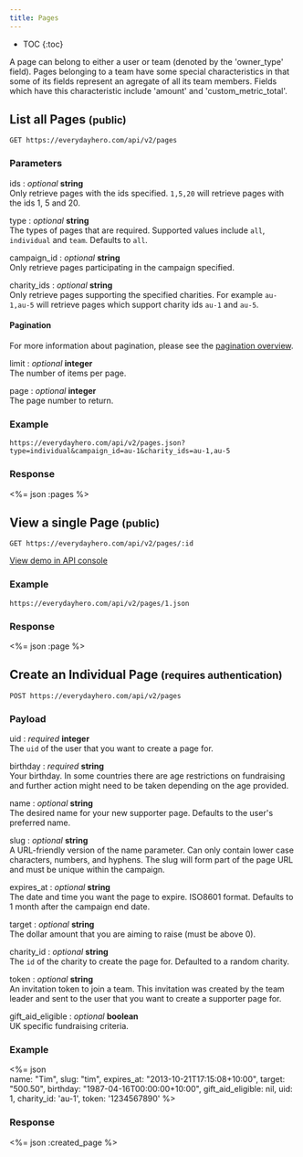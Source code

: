 ```yaml
---
title: Pages
---
```


* TOC
{:toc}

A page can belong to either a user or team (denoted by the 'owner_type' field).
Pages belonging to a team have some special characteristics in that some of its
fields represent an agregate of all its team members. Fields which have this
characteristic include 'amount' and 'custom_metric_total'.

## List all Pages <small>(public)</small>

    GET https://everydayhero.com/api/v2/pages

### Parameters

ids : _optional_ **string**<br/>
Only retrieve pages with the ids specified. `1,5,20` will retrieve pages with the ids 1, 5 and 20.

type : _optional_ **string**<br/>
The types of pages that are required. Supported values include `all`, `individual` and `team`. Defaults to `all`.

campaign_id : _optional_ **string**<br/>
Only retrieve pages participating in the campaign specified.

charity_ids : _optional_ **string**<br/>
Only retrieve pages supporting the specified charities. For example `au-1,au-5`
will retrieve pages which support charity ids `au-1` and `au-5`.

#### Pagination

For more information about pagination, please see the [pagination
overview](/overview/#pagination).

limit : _optional_ **integer**<br/>
The number of items per page.

page : _optional_ **integer**<br/>
The page number to return.

### Example

    https://everydayhero.com/api/v2/pages.json?type=individual&campaign_id=au-1&charity_ids=au-1,au-5

### Response

<%= json :pages %>

## View a single Page <small>(public)</small>

    GET https://everydayhero.com/api/v2/pages/:id

[View demo in API console](/console/?query=pages/1.json)

### Example

    https://everydayhero.com/api/v2/pages/1.json

### Response

<%= json :page %>

## Create an Individual Page <small>(requires authentication)</small>

    POST https://everydayhero.com/api/v2/pages

### Payload

uid : _required_ **integer**<br/>
The `uid` of the user that you want to create a page for.

birthday : _required_ **string**<br/>
Your birthday. In some countries there are age restrictions on fundraising and further action might need to be taken depending on the age provided.

name : _optional_ **string**<br/>
The desired name for your new supporter page. Defaults to the user's preferred name.

slug : _optional_ **string**<br/>
A URL-friendly version of the name parameter. Can only contain lower case characters, numbers, and hyphens. The slug will form part of the page URL and must be unique within the campaign.

expires_at : _optional_ **string**<br/>
The date and time you want the page to expire. ISO8601 format. Defaults to 1 month after the campaign end date.

target : _optional_ **string**<br/>
The dollar amount that you are aiming to raise (must be above 0).

charity_id : _optional_ **string**<br/>
The `id` of the charity to create the page for. Defaulted to a random charity.

token : _optional_ **string**<br/>
An invitation token to join a team. This invitation was created by the team leader and sent to the user that you want to create a supporter page for.

gift_aid_eligible : _optional_ **boolean**<br/>
UK specific fundraising criteria.

### Example

<%= json \
  name: "Tim",
  slug: "tim",
  expires_at: "2013-10-21T17:15:08+10:00",
  target: "500.50",
  birthday: "1987-04-16T00:00:00+10:00",
  gift_aid_eligible: nil,
  uid: 1,
  charity_id: 'au-1',
  token: '1234567890'
%>

### Response

<%= json :created_page %>

